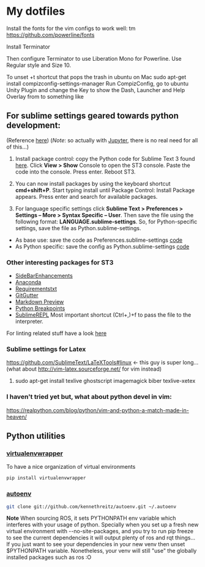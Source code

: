 # My dotfiles

Install the fonts for the vim configs to work well: tm
https://github.com/powerline/fonts

Install Terminator

Then configure Terminator to use Liberation Mono for Powerline. Use Regular style and Size 10.

To unset <Super>+t shortcut that pops the trash in ubuntu on Mac
sudo apt-get install compizconfig-settings-manager
Run CompizConfig, go to ubuntu Unity Plugin and change the Key to show the Dash, Launcher and Help Overlay from <Super>
to something like <Alt><Super>

## For sublime settings geared towards python development: 
(Reference [here](https://github.com/mjhea0/sublime-setup-for-python))
(*Note*: so actually with [Jupyter](https://jupyter.org/), there is no real need for all of this...)

1. Install package control: copy the Python code for Sublime Text 3 found [here](https://sublime.wbond.net/installation#st3). Click **View > Show** Console to open the ST3 console. Paste the code into the console. Press enter. Reboot ST3.

2. You can now install packages by using the keyboard shortcut **cmd+shift+P**. Start typing install until Package Control: Install Package appears. Press enter and search for available packages.

3. For language specific settings click **Sublime Text > Preferences > Settings – More > Syntax Specific – User**. Then save the file using the following format: **LANGUAGE.sublime-settings**. So, for Python-specific settings, save the file as Python.sublime-settings.
  * As base use: save the code as Preferences.sublime-settings [code](https://github.com/mjhea0/sublime-setup-for-python/blob/master/dotfiles/Preferences.sublime-settings)
  * As Python specific: save the config as Python.sublime-settings [code](https://github.com/mjhea0/sublime-setup-for-python/blob/master/dotfiles/Python.sublime-settings)

### Other interesting packages for ST3
 * [SideBarEnhancements](https://sublime.wbond.net/packages/SideBarEnhancements)
 * [Anaconda](https://sublime.wbond.net/packages/Anaconda)
 * [Requirementstxt](https://sublime.wbond.net/packages/requirementstxt)
 * [GitGutter](https://sublime.wbond.net/packages/GitGutter)
 * [Markdown Preview](https://sublime.wbond.net/packages/Markdown%20Preview)
 * [Python Breakpoints](https://packagecontrol.io/packages/Python%20Breakpoints)
 * [SublimeREPL](http://sublimerepl.readthedocs.io/en/latest/) Most important shortcut (Ctrl+,)+f to pass the file to the interpreter.
 
For linting related stuff have a look [here](https://realpython.com/blog/python/setting-up-sublime-text-3-for-full-stack-python-development/#SublimeLinter)

### Sublime settings for Latex
https://github.com/SublimeText/LaTeXTools#linux 
<- this guy is super long...(what about http://vim-latex.sourceforge.net/ for vim instead)
1. sudo apt-get install texlive ghostscript imagemagick biber texlive-xetex 


### I haven't tried yet but, what about python devel in vim: 
https://realpython.com/blog/python/vim-and-python-a-match-made-in-heaven/

## Python utilities
### [virtualenvwrapper](http://docs.python-guide.org/en/latest/dev/virtualenvs/#virtualenvwrapper)
To have a nice organization of virtual environments
``` bash
pip install virtualenvwrapper
```

### [autoenv](http://docs.python-guide.org/en/latest/dev/virtualenvs/#autoenv)
``` bash
git clone git://github.com/kennethreitz/autoenv.git ~/.autoenv
```
**Note** When sourcing ROS, it sets PYTHONPATH env variable which interferes with your usage of python. Specially when you set up a fresh new virtual environment with --no-site-packages, and you try to run pip freeze to see the current dependencies it will output plenty of ros and rqt things... If you just want to see your dependencies in your new venv then unset $PYTHONPATH variable. Nonetheless, your venv will still "use" the globally installed packages such as ros :O
